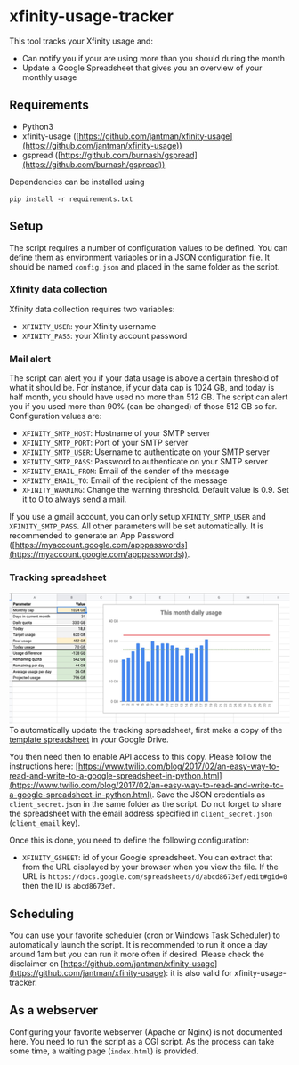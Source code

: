# xfinity-usage-tracker
This tool tracks your Xfinity usage and:

 - Can notify you if your are using more than you should during the month
 - Update a Google Spreadsheet that gives you an overview of your monthly usage

## Requirements

 - Python3
 - xfinity-usage ([https://github.com/jantman/xfinity-usage](https://github.com/jantman/xfinity-usage))
- gspread ([https://github.com/burnash/gspread](https://github.com/burnash/gspread))

Dependencies can be installed using

    pip install -r requirements.txt

## Setup
The script requires a number of configuration values to be defined. You can define them as environment variables or in a JSON configuration file. It should be named `config.json` and placed in the same folder as the script.
### Xfinity data collection
Xfinity data collection requires two variables:

 - `XFINITY_USER`: your Xfinity username
 - `XFINITY_PASS`: your Xfinity account password

### Mail alert
The script can alert you if your data usage is above a certain threshold of what it should be. For instance, if your data cap is 1024 GB, and today is half month, you should have used no more than 512 GB. The script can alert you if you used more than 90% (can be changed) of those 512 GB so far.
Configuration values are:

 - `XFINITY_SMTP_HOST`: Hostname of your SMTP server
 - `XFINITY_SMTP_PORT`: Port of your SMTP server
 - `XFINITY_SMTP_USER`: Username to authenticate on your SMTP server
 - `XFINITY_SMTP_PASS`: Password to authenticate on your SMTP server
 - `XFINITY_EMAIL_FROM`: Email of the sender of the message
 - `XFINITY_EMAIL_TO`: Email of the recipient of the message
 - `XFINITY_WARNING`: Change the warning threshold. Default value is 0.9. Set it to 0 to always send a mail.

If you use a gmail account, you can only setup `XFINITY_SMTP_USER` and `XFINITY_SMTP_PASS`. All other parameters will be set automatically. It is recommended to generate an App Password ([https://myaccount.google.com/apppasswords](https://myaccount.google.com/apppasswords)).

### Tracking spreadsheet
![google spreadsheet](img/gsheet.jpg?s=200)
To automatically update the tracking spreadsheet, first make a copy of the [template spreadsheet](https://docs.google.com/spreadsheets/d/1C4NNB7uSvAbXX88VShNjBSX9tU8RvppEFeqtwAI-nkc/edit?usp=sharing) in your Google Drive.

You then need then to enable API access to this copy. Please follow the instructions here: [https://www.twilio.com/blog/2017/02/an-easy-way-to-read-and-write-to-a-google-spreadsheet-in-python.html](https://www.twilio.com/blog/2017/02/an-easy-way-to-read-and-write-to-a-google-spreadsheet-in-python.html). Save the JSON credentials as `client_secret.json` in the same folder as the script. Do not forget to share the spreadsheet with the email address specified in `client_secret.json` (`client_email` key).

Once this is done, you need to define the following configuration:

 - `XFINITY_GSHEET`: id of your Google spreadsheet. You can extract that from the URL displayed by your browser when you view the file. If the URL is `https://docs.google.com/spreadsheets/d/abcd8673ef/edit#gid=0` then the ID is `abcd8673ef`.

## Scheduling
You can use your favorite scheduler (cron or Windows Task Scheduler) to automatically launch the script. It is recommended to run it once a day around 1am but you can run it more often if desired. Please check the disclaimer on [https://github.com/jantman/xfinity-usage](https://github.com/jantman/xfinity-usage): it is also valid for xfinity-usage-tracker.

## As a webserver
Configuring your favorite webserver (Apache or Nginx) is not documented here. You need to run the script as a CGI script.
As the process can take some time, a waiting page (`index.html`) is provided.
